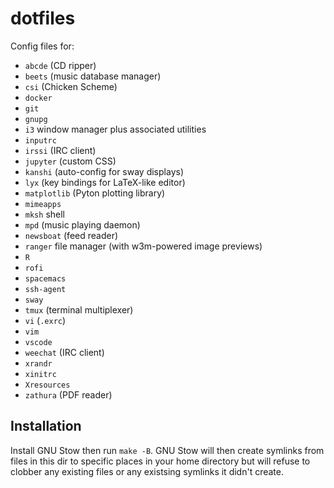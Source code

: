 # dotfiles

Config files for:

* `abcde` (CD ripper)
* `beets` (music database manager)
* `csi` (Chicken Scheme)
* `docker`
* `git`
* `gnupg`
* `i3` window manager plus associated utilities
* `inputrc`
* `irssi` (IRC client)
* `jupyter` (custom CSS)
* `kanshi` (auto-config for sway displays)
* `lyx` (key bindings for LaTeX-like editor)
* `matplotlib` (Pyton plotting library)
* `mimeapps`
* `mksh` shell
* `mpd` (music playing daemon)
* `newsboat` (feed reader)
* `ranger` file manager (with w3m-powered image previews)
* `R`
* `rofi`
* `spacemacs`
* `ssh-agent`
* `sway`
* `tmux` (terminal multiplexer)
* `vi` (`.exrc`)
* `vim`
* `vscode`
* `weechat` (IRC client)
* `xrandr`
* `xinitrc`
* `Xresources`
* `zathura` (PDF reader)

## Installation

Install GNU Stow then run `make -B`. 
GNU Stow will then create symlinks from files in this dir to specific places in your home directory 
but will refuse to clobber any existing files or any existsing symlinks it didn't create.

